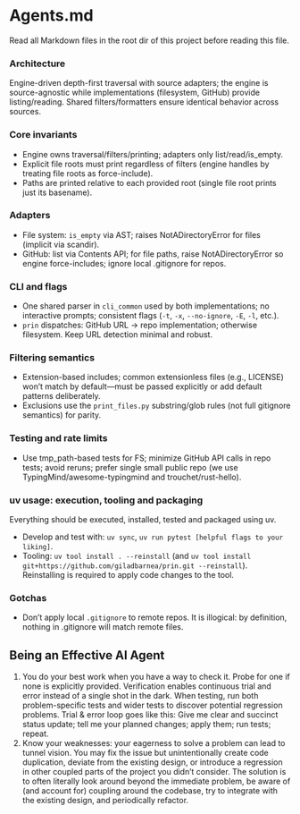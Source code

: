 # Agents.md

Read all Markdown files in the root dir of this project before reading this file.

### Architecture

Engine-driven depth-first traversal with source adapters; the engine is source-agnostic while implementations (filesystem, GitHub) provide listing/reading. Shared filters/formatters ensure identical behavior across sources.

### Core invariants
- Engine owns traversal/filters/printing; adapters only list/read/is_empty.
- Explicit file roots must print regardless of filters (engine handles by treating file roots as force-include).
- Paths are printed relative to each provided root (single file root prints just its basename).

### Adapters
- File system: `is_empty` via AST; raises NotADirectoryError for files (implicit via scandir).
- GitHub: list via Contents API; for file paths, raise NotADirectoryError so engine force-includes; ignore local .gitignore for repos.

### CLI and flags
- One shared parser in `cli_common` used by both implementations; no interactive prompts; consistent flags (`-t`, `-x`, `--no-ignore`, `-E`, `-l`, etc.).
- `prin` dispatches: GitHub URL → repo implementation; otherwise filesystem. Keep URL detection minimal and robust.

### Filtering semantics
- Extension-based includes; common extensionless files (e.g., LICENSE) won’t match by default—must be passed explicitly or add default patterns deliberately.
- Exclusions use the `print_files.py` substring/glob rules (not full gitignore semantics) for parity.

### Testing and rate limits
- Use tmp_path-based tests for FS; minimize GitHub API calls in repo tests; avoid reruns; prefer single small public repo (we use TypingMind/awesome-typingmind and trouchet/rust-hello).

### uv usage: execution, tooling and packaging
Everything should be executed, installed, tested and packaged using uv.
- Develop and test with: `uv sync`, `uv run pytest [helpful flags to your liking]`.
- Tooling: `uv tool install . --reinstall` (and `uv tool install git+https://github.com/giladbarnea/prin.git --reinstall`). Reinstalling is required to apply code changes to the tool.

### Gotchas
- Don’t apply local `.gitignore` to remote repos. It is illogical: by definition, nothing in .gitignore will match remote files.

## Being an Effective AI Agent

1. You do your best work when you have a way to check it. Probe for one if none is explicitly provided. Verification enables continuous trial and error instead of a single shot in the dark. When testing, run both problem-specific tests and wider tests to discover potential regression problems. Trial & error loop goes like this: Give me clear and succinct status update; tell me your planned changes; apply them; run tests; repeat.
2. Know your weaknesses: your eagerness to solve a problem can lead to tunnel vision. You may fix the issue but unintentionally create code duplication, deviate from the existing design, or introduce a regression in other coupled parts of the project you didn’t consider. The solution is to often literally look around beyond the immediate problem, be aware of (and account for) coupling around the codebase, try to integrate with the existing design, and periodically refactor.